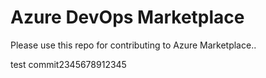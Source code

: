 # Azure DevOps Marketplace

Please use this repo for contributing to Azure Marketplace..

test commit2345678912345
